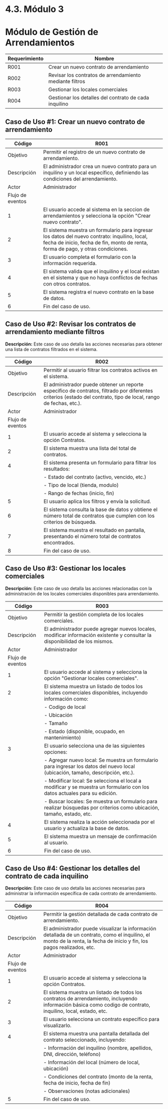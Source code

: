 # 4.3. Módulo 3
<h1>Módulo de Gestión de Arrendamientos</h1>
 
| Requerimiento | Nombre |
|---|---|
| R001 | Crear un nuevo contrato de arrendamiento |
| R002 | Revisar los contratos de arrendamiento mediante filtros |
| R003 | Gestionar los locales comerciales |
| R004 | Gestionar los detalles del contrato de cada inquilino |

## Caso de Uso #1: Crear un nuevo contrato de arrendamiento

| Código | R001 |
|---|---|
| Objetivo | Permitir el registro de un nuevo contrato de arrendamiento. |
| Descripción | El administrador crea un nuevo contrato para un inquilino y un local específico, definiendo las condiciones del arrendamiento. |
| Actor | Administrador |
| Flujo de eventos |
| 1 | El usuario accede al sistema en la seccion de arrendamientos y selecciona la opción "Crear nuevo contrato". |
| 2 | El sistema muestra un formulario para ingresar los datos del nuevo contrato: inquilino, local, fecha de inicio, fecha de fin, monto de renta, forma de pago, y otras condiciones. |
| 3 | El usuario completa el formulario con la información requerida. |
| 4 | El sistema valida que el inquilino y el local existan en el sistema y que no haya conflictos de fechas con otros contratos. |
| 5 | El sistema registra el nuevo contrato en la base de datos. |
| 6 | Fin del caso de uso. |

## Caso de Uso #2: Revisar los contratos de arrendamiento mediante filtros 

**Descripción:** Este caso de uso detalla las acciones necesarias para obtener una lista de contratos filtrados en el sistema.

| Código | R002 |
|---|---|
| Objetivo | Permitir al usuario filtrar los contratos activos en el sistema. |
| Descripción | El administrador puede obtener un reporte especifico de contratos, filtrado por diferentes criterios (estado del contrato, tipo de local, rango de fechas, etc.). |
| Actor | Administrador |
| Flujo de eventos |
| 1 | El usuario accede al sistema y selecciona la opción Contratos. |
| 2 | El sistema muestra una lista del total de contratos. |
| 4 | El sistema presenta un formulario para filtrar los resultados: |
|   | - Estado del contrato (activo, vencido, etc.) |
|   | - Tipo de local (tienda, modulo) |
|   | - Rango de fechas (inicio, fin) |
| 5 | El usuario aplica los filtros y envía la solicitud. |
| 6 | El sistema consulta la base de datos y obtiene el número total de contratos que cumplen con los criterios de búsqueda. |
| 7 | El sistema muestra el resultado en pantalla, presentando el número total de contratos encontrados. |
| 8 | Fin del caso de uso. |

## Caso de Uso #3: Gestionar los locales comerciales

**Descripción:** Este caso de uso detalla las acciones relacionadas con la administración de los locales comerciales disponibles para arrendamiento.

| Código | R003 |
|---|---|
| Objetivo | Permitir la gestión completa de los locales comerciales. |
| Descripción | El administrador puede agregar nuevos locales, modificar información existente y consultar la disponibilidad de los mismos. |
| Actor | Administrador |
| Flujo de eventos |
| 1 | El usuario accede al sistema y selecciona la opción "Gestionar locales comerciales". |
| 2 | El sistema muestra un listado de todos los locales comerciales disponibles, incluyendo información como: |
|   | - Codigo de local |
|   | - Ubicación |
|   | - Tamaño |
|   | - Estado (disponible, ocupado, en mantenimiento) |
| 3 | El usuario selecciona una de las siguientes opciones: |
|   | - Agregar nuevo local: Se muestra un formulario para ingresar los datos del nuevo local (ubicación, tamaño, descripción, etc.). |
|   | - Modificar local: Se selecciona el local a modificar y se muestra un formulario con los datos actuales para su edición. |
|   | - Buscar locales: Se muestra un formulario para realizar búsquedas por criterios como ubicación, tamaño, estado, etc. |
| 4 | El sistema realiza la acción seleccionada por el usuario y actualiza la base de datos. |
| 5 | El sistema muestra un mensaje de confirmación al usuario. |
| 6 | Fin del caso de uso. |

## Caso de Uso #4: Gestionar los detalles del contrato de cada inquilino

**Descripción:** Este caso de uso detalla las acciones necesarias para administrar la información específica de cada contrato de arrendamiento.

| Código | R004 |
|---|---|
| Objetivo | Permitir la gestión detallada de cada contrato de arrendamiento. |
| Descripción | El administrador puede visualizar la información detallada de un contrato, como el inquilino, el monto de la renta, la fecha de inicio y fin, los pagos realizados, etc. |
| Actor | Administrador |
| Flujo de eventos |
| 1 | El usuario accede al sistema y selecciona la opción Contratos. |
| 2 | El sistema muestra un listado de todos los contratos de arrendamiento, incluyendo información básica como codigo de contrato, inquilino, local, estado, etc. |
| 3 | El usuario selecciona un contrato específico para visualizarlo. |
| 4 | El sistema muestra una pantalla detallada del contrato seleccionado, incluyendo: |
|   | - Información del inquilino (nombre, apellidos, DNI, dirección, teléfono) |
|   | - Información del local (número de local, ubicación) |
|   | - Condiciones del contrato (monto de la renta, fecha de inicio, fecha de fin) |
|   | - Observaciones (notas adicionales) |
| 5 | Fin del caso de uso. |


